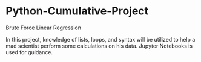 # Python-Cumulative-Project
Brute Force Linear Regression

In this project, knowledge of lists, loops, and syntax will be utilized to help a mad scientist perform some calculations on his data. Jupyter Notebooks is used for guidance.

